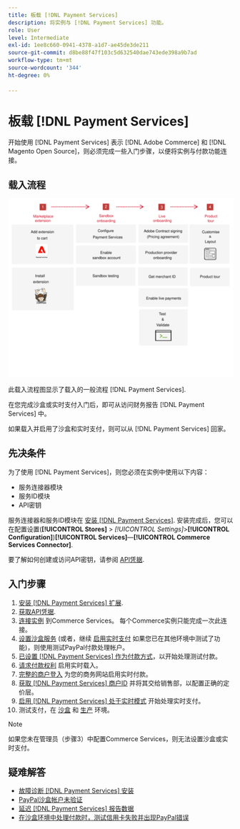 ```yaml
---
title: 板载 [!DNL Payment Services]
description: 将实例与 [!DNL Payment Services] 功能。
role: User
level: Intermediate
exl-id: 1ee8c660-0941-4378-a1d7-ae45de3de211
source-git-commit: d8be88f47f103c5d632540dae743ede398a9b7ad
workflow-type: tm+mt
source-wordcount: '344'
ht-degree: 0%

---
```


# 板载 [!DNL Payment Services]

开始使用 [!DNL Payment Services] 表示 [!DNL Adobe Commerce] 和 [!DNL Magento Open Source]，则必须完成一些入门步骤，以便将实例与付款功能连接。

## 载入流程

![载入流程](assets/onboarding-diagram.svg)

此载入流程图显示了载入的一般流程 [!DNL Payment Services].

在您完成沙盒或实时支付入门后，即可从访问财务报告 [!DNL Payment Services] 中。

如果载入并启用了沙盒和实时支付，则可以从 [!DNL Payment Services] 回家。

## 先决条件

为了使用 [!DNL Payment Services]，则您必须在实例中使用以下内容：

* 服务连接器模块
* 服务ID模块
* API密钥

服务连接器和服务ID模块在 [安装 [!DNL Payment Services]](install.md). 安装完成后，您可以在配置设置(**[!UICONTROL Stores]** > _[!UICONTROL Settings]_>**[!UICONTROL Configuration]**)**[!UICONTROL Services]**—**[!UICONTROL Commerce Services Connector]**.

要了解如何创建或访问API密钥，请参阅 [API凭据](#obtain-api-credentials).

## 入门步骤

1. [安装 [!DNL Payment Services] 扩展](install.md#get-payment-services).
1. [获取API凭据](connect.md#obtain-api-credentials).
1. [连接实例](connect.md#configure-commerce-services) 到Commerce Services。 每个Commerce实例只能完成一次此连接。
1. [设置沙盒服务](sandbox.md#enable-sandbox-testing) (或者，继续 [启用实时支付](sandbox.md#enable-live-payments) 如果您已在其他环境中测试了功能)，则使用测试PayPal付款处理帐户。
1. [已设置 [!DNL Payment Services] 作为付款方式](production.md#set-payment-services-as-payment-method)，以开始处理测试付款。
1. [请求付款权利](production.md#request-payments-entitlement-from-adobe) 启用实时载入。
1. [完整的商户登入](production.md#complete-merchant-onboarding) 为您的商务网站启用实时付款。
1. [获取 [!DNL Payment Services] 商户ID](production.md#configure-pricing-tier) 并将其交给销售部，以配置正确的定价层。
1. [启用 [!DNL Payment Services] 处于实时模式](production.md#enable-live-payments) 开始处理实时支付。
1. 测试支付，在 [沙盒](sandbox.md#test-in-sandbox-environment) 和 [生产](production.md#test-in-production) 环境。

>[!NOTE]
>
>如果您未在管理员（步骤3）中配置Commerce Services，则无法设置沙盒或实时支付。

## 疑难解答

* [故障诊断 [!DNL Payment Services] 安装](https://experienceleague.adobe.com/docs/commerce-knowledge-base/kb/troubleshooting/payments/payservices-install.html?lang=en)
* [PayPal沙盒帐户未验证](https://experienceleague.adobe.com/docs/commerce-knowledge-base/kb/troubleshooting/payments/payservices-paypal-acct.html)
* [延迟 [!DNL Payment Services] 报告数据](https://experienceleague.adobe.com/docs/commerce-knowledge-base/kb/troubleshooting/payments/payservices-report-info-delayed.html)
* [在沙盒环境中处理付款时，测试信用卡失败并出现PayPal错误](https://experienceleague.adobe.com/docs/commerce-knowledge-base/kb/troubleshooting/payments/payservices-cc-sandbox-failure.html?lang=en)
